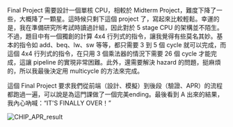 Final Project 需要設計一個單核 CPU，相較於 Midterm Project，難度下降了一些，大概降了一顆星。這時候只剩下這個 project 了，寫起來比較輕鬆。幸運的是，我在準備研究所考試時讀過計組，因此對於 5 stage CPU 的架構並不陌生。不過，題目中有一個獨創的計算 4x4 行列式的指令，讓我覺得有些莫名其妙。基本的指令如 add、beq、lw、sw 等等，都只需要 3 到 5 個 cycle 就可以完成，而這個 4x4 行列式的指令，在只用 3 個乘法器的情況下需要 26 個 cycle 才能完成，這讓 pipeline 的實現非常困難。此外，還需要解決 hazard 的問題，挺麻煩的，所以我最後決定用 multicycle 的方法來完成。

這個 Final Project 要求我們從前端（設計、模擬）到後段（驗證、APR）的流程都跑過一遍，可以說是為這門課做了一個完美ending。最後看到 A 出來的結果，我內心吶喊：“IT'S FINALLY OVER！”

![CHIP_APR_result](https://github.com/ubenson20010518/UBENSON_NYCU_ICLAB/assets/169625082/89530809-40ae-40ec-b387-5df1f0044421)
